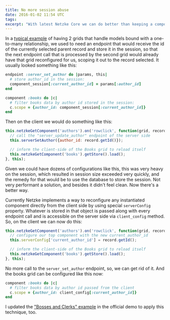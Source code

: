 ```yaml
---
title: No more session abuse
date: 2016-01-02 11:54 UTC
tags:
excerpt: "With latest Netzke Core we can do better than keeping a component's state in the session."
---
```

In a [typical example](https://www.airpair.com/javascript/posts/getting-started-with-netzke) of having 2 grids that
handle models bound with a one-to-many relationship, we used to need an endpoint that would receive the id of the
currently selected parent record and store it in the session, so that the next endpoint call that is processed by the
second grid would already have that grid reconfigured for us, scoping it out to the record selected. It usually looked
something like this:

~~~ruby
endpoint :server_set_author do |params, this|
  # store author_id in the session:
  component_session[:current_author_id] = params[:author_id]
end

component :books do |c|
  # filter books data by author id stored in the session:
  c.scope = {author_id: component_session[:current_author_id]}
end
~~~

Then on the client we would do something like this:


~~~javascript
this.netzkeGetComponent('authors').on('rowclick', function(grid, record) {
  // call the "server_update_author" endpoint of the server side
  this.serverSetAuthor({author_id: record.getId()});

  // inform the client-side of the Books grid to reload itself
  this.netzkeGetComponent('books').getStore().load();
}, this);
~~~


Given we could have dozens of configurations like this, this was very heavy on the session, which resulted in session size
exceeded very quickly, and the remedy for that would be to use the database to store the session. Not very performant a
solution, and besides it didn't feel clean. Now there's a better way.

Currently Netzke implements a way to reconfigure any instantiated component directly from the client side by using
special `serverConfig` property. Whatever is stored in that object is passed along with every endpoint call and is
accessible on the server side via `client_config` method. So, on the client we can now do this:

~~~javascript
this.netzkeGetComponent('authors').on('rowclick', function(grid, record) {
  // configure our top component with the new current_author_id
  this.serverConfig['current_author_id'] = record.getId();

  // inform the client-side of the Books grid to reload itself
  this.netzkeGetComponent('books').getStore().load();
}, this);
~~~

No more call to the `server_set_author` endpoint, so, we can get rid of it. And the books grid can be configured like
this now:

~~~ruby
component :books do |c|
  # filter books data by author id passed from the client
  c.scope = {author_id: client_config[:current_author_id]}
end
~~~

I updated the ["Bosses and Clerks" example](http://edgedemo.netzke.org/#bosses_and_clerks) in the official demo to apply this technique, too.
